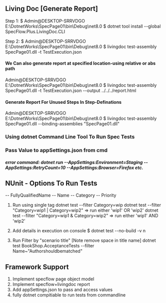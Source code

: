 ﻿## Living Doc [Generate Report]

Step 1: 
$ Admin@DESKTOP-SRRVDGO E:\DotnetWorks\SpecPage01\bin\Debug\net8.0
$ dotnet tool install --global SpecFlow.Plus.LivingDoc.CLI

Step 2:
$ Admin@DESKTOP-SRRVDGO E:\DotnetWorks\SpecPage01\bin\Debug\net8.0
$ livingdoc test-assembly SpecPage01.dll -t TestExecution.json

#### We Can also generate report at specified location-using relative or abs path

Admin@DESKTOP-SRRVDGO E:\DotnetWorks\SpecPage01\bin\Debug\net8.0
$ livingdoc test-assembly SpecPage01.dll -t TestExecution.json --output ../../../report.html

#### Generate Report For Unused Steps In Step-Definations
Admin@DESKTOP-SRRVDGO E:\DotnetWorks\SpecPage01\bin\Debug\net8.0
$ livingdoc test-assembly SpecPage01.dll --binding-assemblies "SpecPage01.dll"

### Using dotnet Command Line Tool To Run Spec Tests


### Pass Value to appSettings.json from cmd
##### error command: dotnet run --AppSettings:Environment=Staging --AppSettings:RetryCount=10 --AppSettings:Browser=Firefox etc.

## NUnit	- Options To Run Tests
   -- FullyQualifiedName
   -- Name
   -- Category
   -- Priority


1. Run using single tag
   dotnet test --filter Category=wip
   dotnet test --filter "Category=wip1 | Category=wip2"    => run either 'wip1' OR 'wip2'
   dotnet test --filter "Category=wip1 & Category=wip2"    => run either 'wip1' AND 'wip2'

2. Add details in execution on console
   $ dotnet test <project-name> --no-build -v n

3. Run Filter by "scenario title" [Note remove space in title name]
   dotnet test BookShop.AcceptanceTests --filter Name~"Authorshouldbematched"
 

## Framework Support
1. Implement specflow page object model
2. Implement specflow+livingdoc report
3. Add appSettings.json to pass and access values
4. fully dotnet compitiable to run tests from commandline








